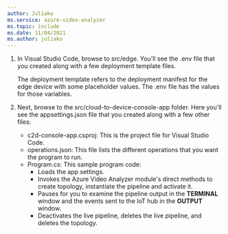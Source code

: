 ```yaml
---
author: Juliako
ms.service: azure-video-analyzer
ms.topic: include
ms.date: 11/04/2021
ms.author: juliako
---
```


1. In Visual Studio Code, browse to src/edge. You'll see the .env file that you created along with a few deployment template files.

   The deployment template refers to the deployment manifest for the edge device with some placeholder values. The .env file has the values for those variables.
2. Next, browse to the src/cloud-to-device-console-app folder. Here you'll see the appsettings.json file that you created along with a few other files:

   - c2d-console-app.csproj: This is the project file for Visual Studio Code.
   - operations.json: This file lists the different operations that you want the program to run.
   - Program.cs: This sample program code:
     - Loads the app settings.
     - Invokes the Azure Video Analyzer module's direct methods to create topology, instantiate the pipeline and activate it.
     - Pauses for you to examine the pipeline output in the **TERMINAL** window and the events sent to the IoT hub in the **OUTPUT** window.
     - Deactivates the live pipeline, deletes the live pipeline, and deletes the topology.
